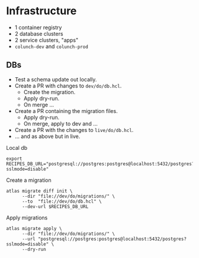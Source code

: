 # Infrastructure

- 1 container registry
- 2 database clusters
- 2 service clusters, "apps"
- `colunch-dev` and `colunch-prod`

## DBs

- Test a schema update out locally.
- Create a PR with changes to `dev/do/db.hcl`.
    - Create the migration.
    - Apply dry-run.
    - On merge ...
- Create a PR containing the migration files.
    - Apply dry-run.
    - On merge, apply to dev and ...
- Create a PR with the changes to `live/do/db.hcl`.
- ... and as above but in live.

Local db

```shell
export RECIPES_DB_URL="postgresql://postgres:postgres@localhost:5432/postgres?sslmode=disable"
```

Create a migration

```shell
atlas migrate diff init \
      --dir "file://dev/do/migrations/" \
      --to  "file://dev/do/db.hcl" \
      --dev-url $RECIPES_DB_URL
```

Apply migrations

```shell
atlas migrate apply \
      --dir "file://dev/do/migrations/" \
      --url "postgresql://postgres:postgres@localhost:5432/postgres?sslmode=disable" \
      --dry-run
```
